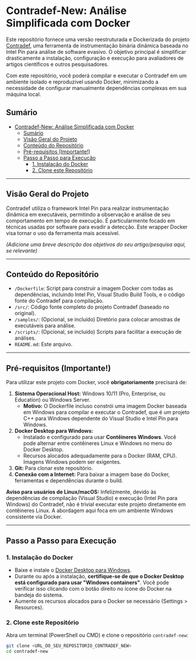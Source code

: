 # Contradef-New: Análise Simplificada com Docker

Este repositório fornece uma versão reestruturada e Dockerizada do projeto [Contradef](https://github.com/contradef/Contradef), uma ferramenta de instrumentação binária dinâmica baseada no Intel Pin para análise de software evasivo. O objetivo principal é simplificar drasticamente a instalação, configuração e execução para avaliadores de artigos científicos e outros pesquisadores.

Com este repositório, você poderá compilar e executar o Contradef em um ambiente isolado e reproduzível usando Docker, minimizando a necessidade de configurar manualmente dependências complexas em sua máquina local.

## Sumário

- [Contradef-New: Análise Simplificada com Docker](#contradef-new-análise-simplificada-com-docker)
  - [Sumário](#sumário)
  - [Visão Geral do Projeto](#visão-geral-do-projeto)
  - [Conteúdo do Repositório](#conteúdo-do-repositório)
  - [Pré-requisitos (Importante!)](#pré-requisitos-importante)
  - [Passo a Passo para Execução](#passo-a-passo-para-execução)
    - [1. Instalação do Docker](#1-instalação-do-docker)
    - [2. Clone este Repositório](#2-clone-este-repositório)

---

## Visão Geral do Projeto

Contradef utiliza o framework Intel Pin para realizar instrumentação dinâmica em executáveis, permitindo a observação e análise de seu comportamento em tempo de execução. É particularmente focado em técnicas usadas por software para evadir a detecção. Este wrapper Docker visa tornar o uso da ferramenta mais acessível.

*(Adicione uma breve descrição dos objetivos do seu artigo/pesquisa aqui, se relevante)*

---

## Conteúdo do Repositório

* `/Dockerfile`: Script para construir a imagem Docker com todas as dependências, incluindo Intel Pin, Visual Studio Build Tools, e o código fonte do Contradef para compilação.
* `/src/`: Código fonte completo do projeto Contradef (baseado no original).
* `/samples/`: (Opcional, se incluído) Diretório para colocar amostras de executáveis para análise.
* `/scripts/`: (Opcional, se incluído) Scripts para facilitar a execução de análises.
* `README.md`: Este arquivo.

---

## Pré-requisitos (Importante!)

Para utilizar este projeto com Docker, você **obrigatoriamente** precisará de:

1.  **Sistema Operacional Host:** Windows 10/11 (Pro, Enterprise, ou Education) ou Windows Server.
    * **Motivo:** O Dockerfile incluso constrói uma imagem Docker baseada em Windows para compilar e executar o Contradef, que é um projeto C++ para Windows dependente do Visual Studio e Intel Pin para Windows.
2.  **Docker Desktop para Windows:**
    * Instalado e configurado para usar **Contêineres Windows**. Você pode alternar entre contêineres Linux e Windows no menu do Docker Desktop.
    * Recursos alocados adequadamente para o Docker (RAM, CPU). Imagens Windows podem ser exigentes.
3.  **Git:** Para clonar este repositório.
4.  **Conexão com a Internet:** Para baixar a imagem base do Docker, ferramentas e dependências durante o build.

**Aviso para usuários de Linux/macOS:** Infelizmente, devido às dependências de compilação (Visual Studio) e execução (Intel Pin para Windows) do Contradef, não é trivial executar este projeto diretamente em contêineres Linux. A abordagem aqui foca em um ambiente Windows consistente via Docker.

---

## Passo a Passo para Execução

### 1. Instalação do Docker

* Baixe e instale o [Docker Desktop para Windows](https://docs.docker.com/desktop/install/windows-install/).
* Durante ou após a instalação, **certifique-se de que o Docker Desktop está configurado para usar "Windows containers"**. Você pode verificar isso clicando com o botão direito no ícone do Docker na bandeja do sistema.
* Aumente os recursos alocados para o Docker se necessário (Settings > Resources).

### 2. Clone este Repositório

Abra um terminal (PowerShell ou CMD) e clone o repositório `contradef-new`:

```bash
git clone <URL_DO_SEU_REPOSITORIO_CONTRADEF_NEW>
cd contradef-new